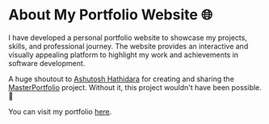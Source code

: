<!DOCTYPE html>
<html lang="en">
<head>
    <meta charset="UTF-8">
    <meta name="viewport" content="width=device-width, initial-scale=1.0">
</head>
<body>
    <h1>About My Portfolio Website 🌐</h1>
    <p>
        I have developed a personal portfolio website to showcase my projects, skills, and professional journey. The website provides an interactive and visually appealing platform to highlight my work and achievements in software development.
    </p>
    <p>
        A huge shoutout to <a href="https://github.com/ashutosh1919" target="_blank">Ashutosh Hathidara</a> for creating and sharing the 
        <a href="https://github.com/ashutosh1919/masterPortfolio" target="_blank">MasterPortfolio</a> project. Without it, this project wouldn't have been possible. 🙌
    </p>
    <p>
        You can visit my portfolio <a href="https://dweepvira.github.co.in/" target="_blank">here</a>.
    </p>
</body>
</html>
